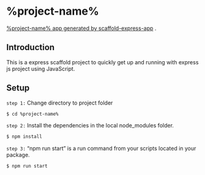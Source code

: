 # %project-name%

[%project-name% app generated by scaffold-express-app](https://github.com/saijeevanballa/express-generator) .

## Introduction

This is a express scaffold project to quickly get up and running with express js project using JavaScript.

## Setup

`step 1:` Change directory to project folder

```sh
$ cd %project-name%
```

`step 2:` Install the dependencies in the local node_modules folder.

```sh
$ npm install
```

`step 3:` “npm run start” is a run command from your scripts located in your package.

```sh
$ npm run start
```
